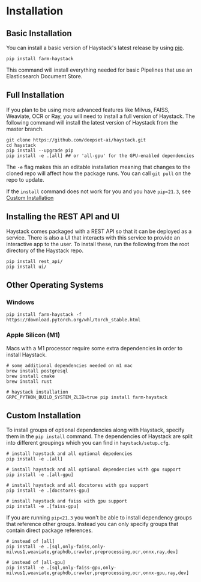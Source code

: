 # Installation

## Basic Installation

You can install a basic version of Haystack's latest release by using [pip](https://github.com/pypa/pip).

```
pip install farm-haystack
```

This command will install everything needed for basic Pipelines that use an Elasticsearch Document Store.

## Full Installation

If you plan to be using more advanced features like Milvus, FAISS, Weaviate, OCR or Ray,
you will need to install a full version of Haystack.
The following command will install the latest version of Haystack from the master branch.

```
git clone https://github.com/deepset-ai/haystack.git
cd haystack
pip install --upgrade pip
pip install -e .[all] ## or 'all-gpu' for the GPU-enabled dependencies
```

The `-e` flag makes this an editable installation meaning that changes to the cloned repo will affect how the package runs.
You can call `git pull` on the repo to update.

If the `install` command does not work for you and you have `pip<21.3`, see [Custom Installation](/overview/v1.3.0/installation#custom-installation)

## Installing the REST API and UI

Haystack comes packaged with a REST API so that it can be deployed as a service.
There is also a UI that interacts with this service to provide an interactive app to the user.
To install these, run the following from the root directory of the Haystack repo.

```
pip install rest_api/
pip install ui/
```

## Other Operating Systems

### Windows

```
pip install farm-haystack -f https://download.pytorch.org/whl/torch_stable.html
```

### Apple Silicon (M1)

Macs with a M1 processor require some extra dependencies in order to install Haystack.

```
# some additional dependencies needed on m1 mac
brew install postgresql
brew install cmake
brew install rust

# haystack installation
GRPC_PYTHON_BUILD_SYSTEM_ZLIB=true pip install farm-haystack
```

## Custom Installation

To install groups of optional dependencies along with Haystack, specify them in the `pip install` command.
The dependencies of Haystack are split into different groupings which you can find in `haystack/setup.cfg`.

```
# install haystack and all optional depedencies
pip install -e .[all]

# install haystack and all optional dependencies with gpu support
pip install -e .[all-gpu]

# install haystack and all docstores with gpu support
pip install -e .[docstores-gpu]

# install haystack and faiss with gpu support
pip install -e .[faiss-gpu]
```

If you are running `pip<21.3` you won't be able to install dependency groups that reference other groups.
Instead you can only specify groups that contain direct package references.

```
# instead of [all]
pip install -e .[sql,only-faiss,only-milvus1,weaviate,graphdb,crawler,preprocessing,ocr,onnx,ray,dev]

# instead of [all-gpu]
pip install -e .[sql,only-faiss-gpu,only-milvus1,weaviate,graphdb,crawler,preprocessing,ocr,onnx-gpu,ray,dev]
```

